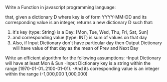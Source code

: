 Write a Function in javascript programming language:

that, given a dictionary D where key is of form YYYY-MM-DD and its corresponding value is an integer, returns a new dictionary D such that:

1) it's key (type: String) is a Day: [Mon, Tue, Wed, Thu, Fri, Sat, Sun] 
2) and corresponding value (type: INT) is sum of values on that day
3) Also, if Input Dictionary don't have particular day then Output Dictionary will have value of that day as the mean of Prev and Next Day 

Write an efficient algorithm for the following assumptions:
-Input Dictionary will have at least Mon & Sun
-Input Dictionary key is a string within the range [1970-01-01..2100-01-01).
-And its corresponding value is an integer within the range (-1,000,000 1,000,000)